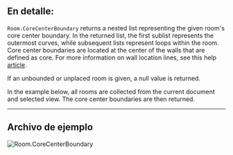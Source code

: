 ## En detalle:
`Room.CoreCenterBoundary` returns a nested list representing the given room's core center boundary. In the returned list, the first sublist represents the outermost curves, while subsequent lists represent loops within the room. Core center boundaries are located at the center of the walls that are defined as core. For more information on wall location lines, see this help [article](https://help.autodesk.com/view/RVT/2024/ENU/?guid=GUID-0BB62832-36DD-4E06-A9D4-EE98CE0FCF89).

If an unbounded or unplaced room is given, a null value is returned.

In the example below, all rooms are collected from the current document and selected view. The core center boundaries are then returned.
___
## Archivo de ejemplo

![Room.CoreCenterBoundary](./Revit.Elements.Room.CoreCenterBoundary_img.jpg)
